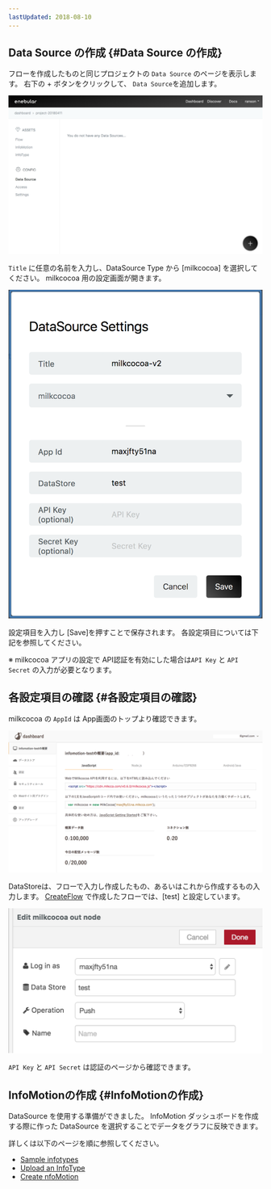 ```yaml
---
lastUpdated: 2018-08-10
---
```


## Data Source の作成 {#Data Source の作成}

フローを作成したものと同じプロジェクトの `Data Source` のページを表示します。
右下の + ボタンをクリックして、 `Data Source`を追加します。

![CreateDataSource-dataSource](./../../../../img/InfoMotion/DataSource/Milkcocoa-v2/CreateDataSource-dataSource.png)


`Title` に任意の名前を入力し、DataSource Type から [milkcocoa] を選択してください。
milkcocoa 用の設定画面が開きます。


![CreateDataSource-settings](./../../../../img/InfoMotion/DataSource/Milkcocoa-v2/CreateDataSource-settings.png)

設定項目を入力し [Save]を押すことで保存されます。
各設定項目については下記を参照してください。

※ milkcocoa アプリの設定で API認証を有効にした場合は`API Key` と `API Secret` の入力が必要となります。

## 各設定項目の確認 {#各設定項目の確認}

milkcocoa の `AppId` は App画面のトップより確認できます。

![Setup-appDashboard](./../../../../img/InfoMotion/DataSource/Milkcocoa-v2/Setup-appDashboard.png)

DataStoreは、フローで入力し作成したもの、あるいはこれから作成するもの入力します。
[CreateFlow](./CreateFlow.md) で作成したフローでは、[test] と設定しています。


![CreateFlow-milkcocoaNode](./../../../../img/InfoMotion/DataSource/Milkcocoa-v2/CreateFlow-milkcocoaNode.png)

`API Key` と `API Secret` は認証のページから確認できます。

## InfoMotionの作成 {#InfoMotionの作成}

DataSource を使用する準備ができました。
InfoMotion ダッシュボードを作成する際に作った DataSource を選択することでデータをグラフに反映できます。

詳しくは以下のページを順に参照してください。

* [Sample infotypes](./../../SampleInfoTypes.md)
* [Upload an InfoType](./../../UploadInfoType.md)
* [Create nfoMotion](./../../CreateInfoMotion.md)